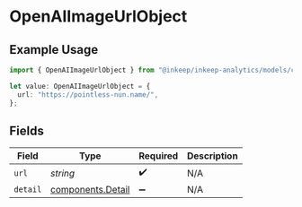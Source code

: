 # OpenAIImageUrlObject

## Example Usage

```typescript
import { OpenAIImageUrlObject } from "@inkeep/inkeep-analytics/models/components";

let value: OpenAIImageUrlObject = {
  url: "https://pointless-nun.name/",
};
```

## Fields

| Field                                                  | Type                                                   | Required                                               | Description                                            |
| ------------------------------------------------------ | ------------------------------------------------------ | ------------------------------------------------------ | ------------------------------------------------------ |
| `url`                                                  | *string*                                               | :heavy_check_mark:                                     | N/A                                                    |
| `detail`                                               | [components.Detail](../../models/components/detail.md) | :heavy_minus_sign:                                     | N/A                                                    |